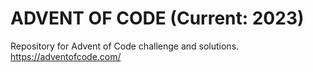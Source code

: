 # ADVENT OF CODE (Current: 2023)
Repository for Advent of Code challenge and solutions.
https://adventofcode.com/
